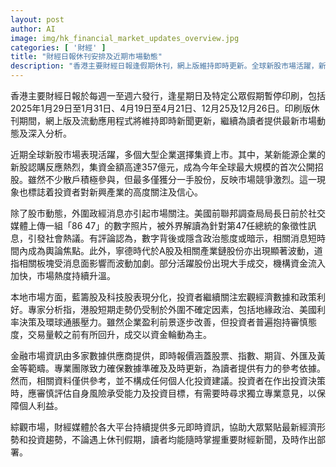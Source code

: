 ```yaml
---
layout: post
author: AI
image: img/hk_financial_market_updates_overview.jpg
categories: [ '財經' ]
title: "財經日報休刊安排及近期市場動態"
description: "香港主要財經日報逢假期休刊，網上版維持即時更新。全球新股市場活躍，新能源股大型集資反映投資信心。外圍政經消息、美國政治動態引發市場波動，寧德時代及道指相關板塊顯著波動。港股藍籌與科技股分化，市場交投審慎但資金流動明顯。數據僅供參考，讀者可於多平台獲取最新財經資訊，靈活應對市場變化。"
---
```

香港主要財經日報於每週一至週六發行，逢星期日及特定公眾假期暫停印刷，包括2025年1月29日至1月31日、4月19日至4月21日、12月25及12月26日。印刷版休刊期間，網上版及流動應用程式將維持即時新聞更新，繼續為讀者提供最新市場動態及深入分析。

近期全球新股市場表現活躍，多個大型企業選擇集資上市。其中，某新能源企業的新股認購反應熱烈，集資金額高達357億元，成為今年全球最大規模的首次公開招股。雖然不少散戶積極參與，但最多僅獲分一手股份，反映市場競爭激烈。這一現象也標誌着投資者對新興產業的高度關注及信心。

除了股市動態，外圍政經消息亦引起市場關注。美國前聯邦調查局局長日前於社交媒體上傳一組「86 47」的數字照片，被外界解讀為針對第47任總統的象徵性訊息，引發社會熱議。有評論認為，數字背後或隱含政治態度或暗示，相關消息短時間內成為輿論焦點。此外，寧德時代於A股及相關產業鏈股份亦出現顯著波動，道指相關板塊受消息面影響而波動加劇。部分活躍股份出現大手成交，機構資金流入加快，市場熱度持續升溫。

本地市場方面，藍籌股及科技股表現分化，投資者繼續關注宏觀經濟數據和政策利好。專家分析指，港股短期走勢仍受制於外圍不確定因素，包括地緣政治、美國利率決策及環球通脹壓力。雖然企業盈利前景逐步改善，但投資者普遍抱持審慎態度，交易量較之前有所回升，成交以資金輪動為主。

金融市場資訊由多家數據供應商提供，即時報價涵蓋股票、指數、期貨、外匯及黃金等範疇。專業團隊致力確保數據準確及及時更新，為讀者提供有力的參考依據。然而，相關資料僅供參考，並不構成任何個人化投資建議。投資者在作出投資決策時，應審慎評估自身風險承受能力及投資目標，有需要時尋求獨立專業意見，以保障個人利益。

綜觀市場，財經媒體於各大平台持續提供多元即時資訊，協助大眾緊貼最新經濟形勢和投資趨勢，不論遇上休刊假期，讀者均能隨時掌握重要財經新聞，及時作出部署。